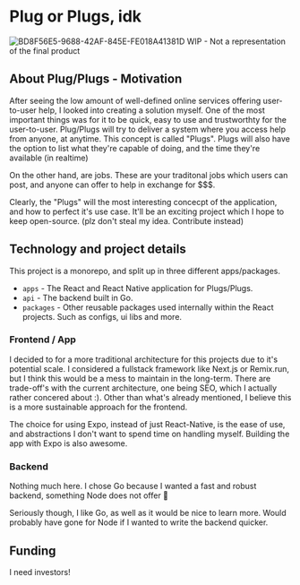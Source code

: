 # Plug or Plugs, idk

![BD8F56E5-9688-42AF-845E-FE018A41381D](https://user-images.githubusercontent.com/59088889/204407265-7424ed96-3df0-416c-9bcb-e632d3ecb0f2.jpeg)
WIP - Not a representation of the final product

## About Plug/Plugs - Motivation

After seeing the low amount of well-defined online services offering user-to-user help, I looked into creating a solution myself.
One of the most important things was for it to be quick, easy to use and trustworthty for the user-to-user.
Plug/Plugs will try to deliver a system where you access help from anyone, at anytime. This concept is called "Plugs".
Plugs will also have the option to list what they're capable of doing, and the time they're available (in realtime)

On the other hand, are jobs. These are your traditonal jobs which users can post, and anyone can offer to help in exchange for $$$.

Clearly, the "Plugs" will the most interesting concecpt of the application, and how to perfect it's use case. It'll be an exciting project which I hope
to keep open-source. (plz don't steal my idea. Contribute instead)

## Technology and project details

This project is a monorepo, and split up in three different apps/packages.

- `apps` - The React and React Native application for Plugs/Plugs.
- `api` - The backend built in Go.
- `packages` - Other reusable packages used internally within the React projects. Such as configs, ui libs and more.

### Frontend / App

I decided to for a more traditional architecture for this projects due to it's potential scale. I considered a fullstack framework like Next.js or Remix.run, but I think
this would be a mess to maintain in the long-term. There are trade-off's with the current architecture, one being SEO, which I actually rather concered about :).
Other than what's already mentioned, I believe this is a more sustainable approach for the frontend.

The choice for using Expo, instead of just React-Native, is the ease of use, and abstractions I don't want to spend time on handling myself. Building the app with Expo is also awesome.

### Backend

Nothing much here. I chose Go because I wanted a fast and robust backend, something Node does not offer :eyes:

Seriously though, I like Go, as well as it would be nice to learn more. Would probably have gone for Node if I wanted to write the backend quicker.

## Funding

I need investors!
